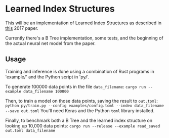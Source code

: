 # Learned Index Structures

This will be an implementation of Learned Index Structures as described in
[this](https://arxiv.org/abs/1712.01208) 2017 paper.

Currently there's a B Tree implementation, some tests, and the beginning of the
actual neural net model from the paper.

## Usage

Training and inference is done using a combination of Rust programs in
'example/' and the Python script in 'py/'.

To generate 100000 data points in the file `data_filename`:
`cargo run --example data_filename 100000`

Then, to train a model on those data points, saving the result
to `out.toml`:
`python py/train.py --config examples/config.toml --index data_filename --save out.toml`
You'll need Keras and the Python `toml` library installed.

Finally, to benchmark both a B Tree and the learned index structure on
looking up 10,000 data points:
`cargo run --release --example read_saved out.toml data_filename`
